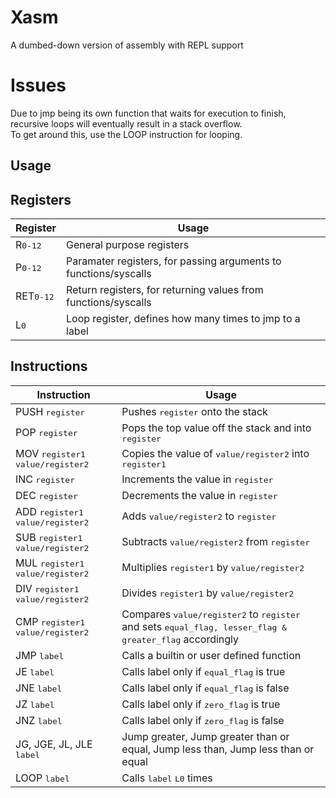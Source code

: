 # Xasm
A dumbed-down version of assembly with REPL support

# Issues
Due to jmp being its own function that waits for execution to finish, recursive loops will eventually result in a stack overflow.<br>
To get around this, use the LOOP instruction for looping.

## Usage

## Registers
|Register|Usage|
|---|---|
|R<kbd>0-12</kbd>|General purpose registers|
|P<kbd>0-12</kbd>|Paramater registers, for passing arguments to functions/syscalls|
|RET<kbd>0-12</kbd>|Return registers, for returning values from functions/syscalls|
|L<kbd>0</kbd>|Loop register, defines how many times to jmp to a label|

## Instructions
|Instruction|Usage|
|---|---|
|PUSH <kbd>register</kbd>|Pushes <kbd>register</kbd> onto the stack|
|POP <kbd>register</kbd>|Pops the top value off the stack and into <kbd>register</kbd>|
|MOV <kbd>register1</kbd> <kbd>value/register2</kbd>|Copies the value of <kbd>value/register2</kbd> into <kbd>register1</kbd>|
|INC <kbd>register</kbd>|Increments the value in <kbd>register</kbd>|
|DEC <kbd>register</kbd>|Decrements the value in <kbd>register</kbd>|
|ADD <kbd>register1</kbd> <kbd>value/register2</kbd>|Adds <kbd>value/register2</kbd> to <kbd>register</kbd>|
|SUB <kbd>register1</kbd> <kbd>value/register2</kbd>|Subtracts <kbd>value/register2</kbd> from <kbd>register</kbd>|
|MUL <kbd>register1</kbd> <kbd>value/register2</kbd>|Multiplies <kbd>register1</kbd> by <kbd>value/register2</kbd>|
|DIV <kbd>register1</kbd> <kbd>value/register2</kbd>|Divides <kbd>register1</kbd> by <kbd>value/register2</kbd>|
|CMP <kbd>register1</kbd> <kbd>value/register2</kbd>|Compares <kbd>value/register2</kbd> to <kbd>register</kbd> and sets <kbd>equal_flag, lesser_flag & greater_flag</kbd> accordingly|
|JMP <kbd>label</kbd>|Calls a builtin or user defined function|
|JE <kbd>label</kbd>|Calls label only if <kbd>equal_flag</kbd> is true|
|JNE <kbd>label</kbd>|Calls label only if <kbd>equal_flag</kbd> is false|
|JZ <kbd>label</kbd>|Calls label only if <kbd>zero_flag</kbd> is true|
|JNZ <kbd>label</kbd>|Calls label only if <kbd>zero_flag</kbd> is false|
|JG, JGE, JL, JLE <kbd>label</kbd>|Jump greater, Jump greater than or equal, Jump less than, Jump less than or equal|
|LOOP <kbd>label</kbd>|Calls <kbd>label</kbd> <kbd>L0</kbd> times|
